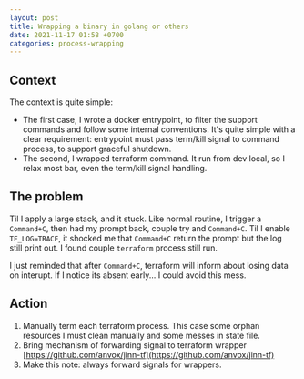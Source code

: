 ```yaml
---
layout: post
title: Wrapping a binary in golang or others
date: 2021-11-17 01:58 +0700
categories: process-wrapping
---
```


## Context

The context is quite simple:

* The first case, I wrote a docker entrypoint, to filter the support commands and follow some internal conventions. It's quite simple with a clear requirement: entrypoint must pass term/kill signal to command process, to support graceful shutdown. 
* The second, I wrapped terraform command. It run from dev local, so I relax most bar, even the term/kill signal handling.

## The problem

Til I apply a large stack, and it stuck. Like normal routine, I trigger a `Command+C`, then had my prompt back, couple try and `Command+C`. Til I enable `TF_LOG=TRACE`, it shocked me that `Command+C` return the prompt but the log still print out. I found couple `terraform` process still run. 

I just reminded that after `Command+C`, terraform will inform about losing data on interupt. If I notice its absent early... I could avoid this mess. 

## Action

1. Manually term each terraform process. This case some orphan resources I must clean manually and some messes in state file.
2. Bring mechanism of forwarding signal to terraform wrapper [https://github.com/anvox/jinn-tf](https://github.com/anvox/jinn-tf) 
3. Make this note: always forward signals for wrappers.

